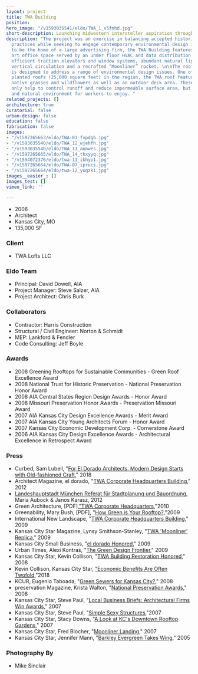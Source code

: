 ```yaml
---
layout: project
title: TWA Building
position: 
hero_image: "/v1593035541/eldo/TWA_1_v5fmhd.jpg"
short-description: Launching midwestern intersteller aspiration through building renovation
description: "The project was an exercise in balancing accepted historical preservation
  practices while seeking to engage contemporary environmental design issues. Designed
  to be the home of a large advertising firm, the TWA Building features state of the
  art office space served by an under floor HVAC and data distribution system, energy
  efficient traction elevators and window systems, abundant natural light, improved
  vertical circulation and a recrafted “Moonliner” rocket. \n\nThe rooftop terrace
  is designed to address a range of environmental design issues. One of the largest
  planted roofs (25,000 square feet) in the region, the TWA roof features fields of
  native grasses and wildflowers as well as an outdoor deck area. These elements not
  only help to control runoff and reduce impermeable surface area, but provide a welcoming
  and natural environment for workers to enjoy. "
related_projects: []
architecture: true
curatorial: false
urban-design: false
education: false
fabrication: false
images:
- "/v1597265663/eldo/TWA-01_fvpdgb.jpg"
- "/v1593035540/eldo/TWA_12_wjehfh.jpg"
- "/v1593035540/eldo/TWA_13_aonwes.jpg"
- "/v1597265665/eldo/TWA_14_tkxyyq.jpg"
- "/v1594072376/eldo/twa-11_ikhyo1.jpg"
- "/v1597265664/eldo/TWA-07_iprucs.jpg"
- "/v1597265664/eldo/twa-12_yuqzk1.jpg"
images__easier_: []
images_test: []
vimeo_link: ''

---
```

* 2006
* Architect
* Kansas City, MO
* 135,000 SF

### Client

* TWA Lofts LLC

### Eldo Team

* Principal: David Dowell, AIA
* Project Manager: Steve Salzer, AIA
* Project Architect: Chris Burk

### Collaborators

* Contractor: Harris Construction
* Structural / Civil Engineer: Norton & Schmidt
* MEP: Lankford & Fendler
* Code Consulting: Jeff Boyle

### Awards

* 2008 Greening Rooftops for Sustainable Communities - Green Roof Excellence Award
* 2008 National Trust for Historic Preservation - National Preservation Honor Award
* 2008 AIA Central States Region Design Awards - Honor Award
* 2008 Missouri Preservation Honor Awards - Preservation Missouri Award
* 2007 AIA Kansas City Design Excellence Awards - Merit Award
* 2007 AIA Kansas City Young Architects Forum - Honor Award
* 2007 Kansas City Economic Development Corp. - Cornerstone Award
* 2006 AIA Kansas City Design Excellence Awards - Architectural Excellence in Retrospect Award

### Press

* Curbed, Sam Lubell, "[For El Dorado Architects, Modern Design Starts with Old-fashioned Craft](https://www.curbed.com/2018/2/2/16905344/el-dorado-architects-groundbreakers-kansas-city )," 2018
* Architect Magazine, el dorado, "[TWA Corporate Headquarters Building](https://www.architectmagazine.com/project-gallery/twa-corporate-headquarters-building-772 )," 2012
* [Landeshauptstadt München Referat für Stadtplanung und Bauordnung](downloads.ctfassets.net/7ceafwpo4r5g/7iw8RUsfDd4XfS2L9xlTpy/eb9f90dfe930bea945f7d66649b182be/2012-Dachlandschaften-TWA_Roof.pdf), Maria Aubock & Janos Karasz, 2012
* Green Architecture, \[PDF\],["TWA Corporate Headquarters](assets.ctfassets.net/7ceafwpo4r5g/5PfICePhjO8PJgTaYRvZSn/a302f89edee1d404148e60a5bbd70645/2010-Green_Architecture-TWA_Corporate_Headquarters.pdf ),"2010
* Greenability, Mary Bush, \[PDF\], "[How Green is Your Rooftop?](assets.ctfassets.net/7ceafwpo4r5g/7kVHFtMKfjKTdoEdXteJR8/b8f2611c157a61fce8e5e1556486b83d/2009-TWA_Building-Green_Roof-Greenability.pdf ),"2009
* International New Landscape, "[TWA Corporate Headquarters Building](assets.ctfassets.net/7ceafwpo4r5g/6twQ5aL3hzTbxBC7eeY76y/3745ea57a60ec8a0dd4483261c972263/2009-TWA-International_New_Landscape-compressed.pdf)," 2009
* Kansas City Star Magazine, Lynsy Smithson-Stanley, "[TWA 'Moonliner' Replica](assets.ctfassets.net/7ceafwpo4r5g/2DS6Otk4bQ3vbpDdX1Bpcm/08ad62954b1f5f3fd54498d1d4b7fe74/2009-TWA_Moonliner_Rocket-KCStarMagazine.pdf)," 2009
* Kansas City Small Business, "[el dorado Honored](assets.ctfassets.net/7ceafwpo4r5g/4bwVZJRRh3FJK4VBewaijb/dd187ba12d2c5906a2fd380933d299f0/2009-eldorado-KCSmallBusiness_Awards.pdf )," 2009
* Urban Times, Alexi Kontras, "[The Green Design Frontier](downloads.ctfassets.net/7ceafwpo4r5g/56HCdx2mXKB2d6DwVfHbvX/5034726b05468f40039eb1361186ad97/2009-TWA_Building-Urban_Times.pdf)," 2009
* Kansas City Star, Kevin Collison, "[TWA Building Restoration Honored](assets.ctfassets.net/7ceafwpo4r5g/1uCVzevLXQ9AkWXovHAXgW/aa5d1897c6b59f3f03b45d9a85ade397/2008-TWA_Building_National_Historic_Presev-Kansas_City_Star.pdf )," 2008
* Kevin Collison, Kansas City Star, ["Economic Benefits Are Often Twofold](),"2018
* KCUR, Eugenio Taboada, "[Green Sewers for Kansas City?](assets.ctfassets.net/7ceafwpo4r5g/2KQ2yp2GhAxC6GQDhMjcOB/da6b51b9ea1dad00b123174a216f7448/2008-TWA_Building-KCUR_News_Radio.pdf)," 2008
* preservation Magazine, Krista Walton, "[National Preservation Awards](assets.ctfassets.net/7ceafwpo4r5g/1kJZjPfZf6Z5nApHteXQOQ/734f8ffc56307cb5ca2471b94f8b9415/2008-TWA_Building-Preservation_Magazine.pdf )," 2008
* Kansas City Star, Steve Paul, "[Local Business Briefs: Architectural Firms Win Awards](assets.ctfassets.net/7ceafwpo4r5g/4Vq04ogqrs4V4jqwTMXDnQ/3a33e7f2a61c93b92315fede50e6db75/Architecture_Awards_KCStar_092607.pdf )," 2007
* Kansas City Star, Steve Paul, "[Simple Sexy Structures](assets.ctfassets.net/7ceafwpo4r5g/3UmWXRKCfe98obCIY0eq0v/896f424fd582fb4c20c3e0193a83856a/2007-AIA_Design_Awards-KC_Star.pdf ),"2007
* Kansas City Star, Stacy Downs, "[A Look at KC's Downtown Rooftop Gardens](assets.ctfassets.net/7ceafwpo4r5g/M9pvLlF5oJ19BXDtwijwT/26c14ac9af4f3db452fd2b9eff5f910a/A_Look_at_KC_s_Downtown_Roofs_KCStar_093007.pdf )," 2007
* Kansas City Star, Fred Blocher, "[Moonliner Landing](assets.ctfassets.net/7ceafwpo4r5g/5Om6e3LbCNMUk3W13BevbM/f0e8af18da6f2869eb4fbe1733b1e62d/2007-TWA_Rocket-KC_Star.pdf)," 2007
* Kansas City Star, Jennifer Mann, "[Barkley Evergreen Takes Wing](assets.ctfassets.net/7ceafwpo4r5g/1koOsKRL0P5wyI85X8XDVS/e6887b45c1606c1c05a8355135c9ecad/2005-TWA-KC_Star.pdf)," 2005

### Photography By

* Mike Sinclair